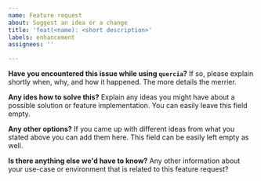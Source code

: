 ```yaml
---
name: Feature request
about: Suggest an idea or a change
title: 'feat(<name): <short description>'
labels: enhancement
assignees: ''

---
```


**Have you encountered this issue while using `quercia`?**
If so, please explain shortly when, why, and how it happened. The more details the merrier.

**Any ides how to solve this?**
Explain any ideas you might have about a possible solution or feature implementation.
You can easily leave this field empty.

**Any other options?**
If you came up with different ideas from what you stated above you can add them here.
This field can be easily left empty as well.

**Is there anything else we'd have to know?**
Any other information about your use-case or environment that is related to this feature request?
